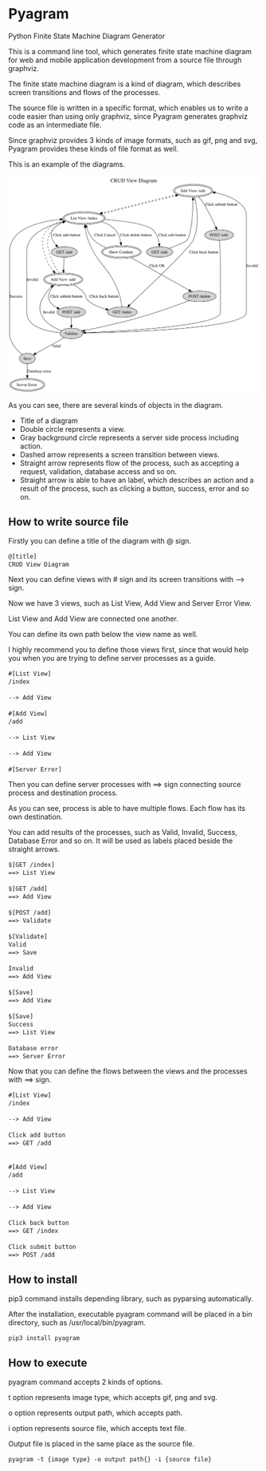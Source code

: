 Pyagram
=======

Python Finite State Machine Diagram Generator  

This is a command line tool, which generates finite state machine diagram for web and mobile application development from a source file through graphviz.  

The finite state machine diagram is a kind of diagram, which describes screen transitions and flows of the processes.  

The source file is written in a specific format, which enables us to write a code easier than using only graphviz, since Pyagram generates graphviz code as an intermediate file.  

Since graphviz provides 3 kinds of image formats, such as gif, png and svg, Pyagram provides these kinds of file format as well.  

This is an example of the diagrams.  

![alt tag](example/crud.gif)

As you can see, there are several kinds of objects in the diagram.  


* Title of a diagram
* Double circle represents a view.
* Gray background circle represents a server side process including action.
* Dashed arrow represents a screen transition between views.
* Straight arrow represents flow of the process, such as accepting a request, validation, database access and so on.
* Straight arrow is able to have an label, which describes an action and a result of the process, such as clicking a button, success, error and so on.


How to write source file
------------------------

Firstly you can define a title of the diagram with @ sign.  
    

    @[title]
    CRUD View Diagram
    

Next you can define views with # sign and its screen transitions with --> sign.  

Now we have 3 views, such as List View, Add View and Server Error View.  

List View and Add View are connected one another.  

You can define its own path below the view name as well.  

I highly recommend you to define those views first, since that would help you when you are trying to define server processes as a guide.  
    

    #[List View]
    /index
    
    --> Add View
    
    #[Add View]
    /add
    
    --> List View
    
    --> Add View

    #[Server Error]


Then you can define server processes with ==> sign connecting source process and destination process.  

As you can see, process is able to have multiple flows. Each flow has its own destination.  

You can add results of the processes, such as Valid, Invalid, Success, Database Error and so on. It will be used as labels placed beside the straight arrows.  


    $[GET /index]
    ==> List View
    
    $[GET /add]
    ==> Add View
    
    $[POST /add]
    ==> Validate
    
    $[Validate]
    Valid
    ==> Save
    
    Invalid
    ==> Add View
    
    $[Save]
    ==> Add View
    
    $[Save]
    Success
    ==> List View
    
    Database error
    ==> Server Error
    
    
Now that you can define the flows between the views and the processes with ==> sign.  


    #[List View]
    /index
    
    --> Add View
    
    Click add button
    ==> GET /add
    

    #[Add View]
    /add
    
    --> List View
    
    --> Add View

    Click back button
    ==> GET /index
    
    Click submit button
    ==> POST /add


How to install
--------------

pip3 command installs depending library, such as pyparsing automatically.  

After the installation, executable pyagram command will be placed in a bin directory, such as /usr/local/bin/pyagram.  


    pip3 install pyagram


How to execute
--------------

pyagram command accepts 2 kinds of options.  

t option represents image type, which accepts gif, png and svg.  

o option represents output path, which accepts path.  

i option represents source file, which accepts text file.  

Output file is placed in the same place as the source file.  


    pyagram -t {image type} -o output path{} -i {source file}

